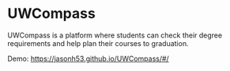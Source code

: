 # UWCompass
UWCompass is a platform where students can check their degree requirements and help plan their courses to graduation.

Demo: https://jasonh53.github.io/UWCompass/#/
